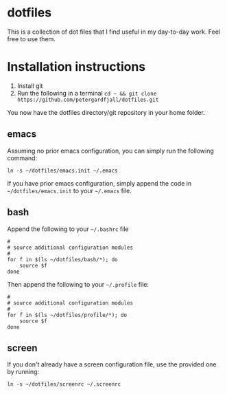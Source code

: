 # dotfiles
This is a collection of dot files that I find useful in my day-to-day work.
Feel free to use them.

# Installation instructions

1. Install git
2. Run the following in a terminal `cd ~ && git clone https://github.com/petergardfjall/dotfiles.git`

You now have the dotfiles directory/git repository in your home folder.

## emacs

Assuming no prior emacs configuration, you can simply run the following command:
    
    ln -s ~/dotfiles/emacs.init ~/.emacs

If you have prior emacs configuration, simply append the code in `~/dotfiles/emacs.init` to your `~/.emacs` file.

## bash

Append the following to your `~/.bashrc` file

    #
    # source additional configuration modules
    #
    for f in $(ls ~/dotfiles/bash/*); do
        source $f
    done

Then append the following to your `~/.profile` file:

    #
    # source additional configuration modules
    #
    for f in $(ls ~/dotfiles/profile/*); do
        source $f
    done

## screen
If you don't already have a screen configuration file, use the provided one by running:

    ln -s ~/dotfiles/screenrc ~/.screenrc